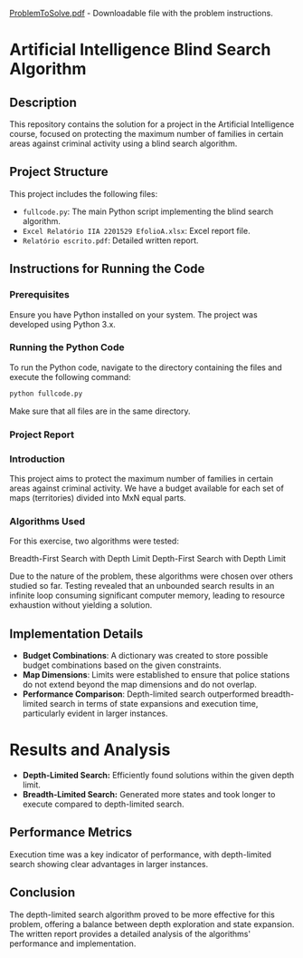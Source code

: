 [ProblemToSolve.pdf](https://github.com/user-attachments/files/16331841/ProblemToSolve.pdf) - Downloadable file with the problem instructions. 


# Artificial Intelligence Blind Search Algorithm

## Description

This repository contains the solution for a project in the Artificial Intelligence course, focused on protecting the maximum number of families in certain areas against criminal activity using a blind search algorithm.

## Project Structure

This project includes the following files:
- `fullcode.py`: The main Python script implementing the blind search algorithm.
- `Excel Relatório IIA 2201529 EfolioA.xlsx`: Excel report file.
- `Relatório escrito.pdf`: Detailed written report.

## Instructions for Running the Code

### Prerequisites

Ensure you have Python installed on your system. The project was developed using Python 3.x.

### Running the Python Code

To run the Python code, navigate to the directory containing the files and execute the following command:

```bash
python fullcode.py
```

Make sure that all files are in the same directory.


### Project Report

### Introduction

This project aims to protect the maximum number of families in certain areas against criminal activity. We have a budget available for each set of maps (territories) divided into MxN equal parts.

### Algorithms Used

For this exercise, two algorithms were tested:

Breadth-First Search with Depth Limit
Depth-First Search with Depth Limit

Due to the nature of the problem, these algorithms were chosen over others studied so far. Testing revealed that an unbounded search results in an infinite loop consuming significant computer memory, leading to resource exhaustion without yielding a solution.

## Implementation Details

- **Budget Combinations**: A dictionary was created to store possible budget combinations based on the given constraints.
- **Map Dimensions**: Limits were established to ensure that police stations do not extend beyond the map dimensions and do not overlap.
- **Performance Comparison**: Depth-limited search outperformed breadth-limited search in terms of state expansions and execution time, particularly evident in larger instances.

# Results and Analysis

- **Depth-Limited Search:** Efficiently found solutions within the given depth limit.
- **Breadth-Limited Search:** Generated more states and took longer to execute compared to depth-limited search.

## Performance Metrics

Execution time was a key indicator of performance, with depth-limited search showing clear advantages in larger instances.

## Conclusion

The depth-limited search algorithm proved to be more effective for this problem, offering a balance between depth exploration and state expansion. The written report provides a detailed analysis of the algorithms' performance and implementation.
